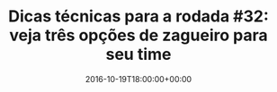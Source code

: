 ---
layout: post
title: "Dicas técnicas para a rodada #32: veja três opções de zagueiro para seu time"
date: 2016-10-19T18:00:00+00:00
external_link: "http://globoesporte.globo.com/cartola-fc/dicas/noticia/2016/10/dicas-tecnicas-para-rodada-32-veja-tres-opcoes-de-zagueiro-para-seu-time.html"
categories: news "globo.com"
---